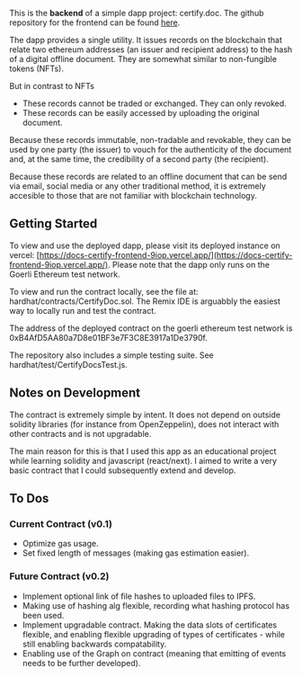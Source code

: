 This is the **backend** of a simple dapp project: certify.doc. The github repository for the frontend can be found [here](https://github.com/7Cedars/docs-certify-frontend.git).

The dapp provides a single utility. It issues records on the blockchain that relate two ethereum addresses (an issuer and recipient address) to the hash of a digital offline document. 
They are somewhat similar to non-fungible tokens (NFTs).

But in contrast to NFTs 
- These records cannot be traded or exchanged. They can only revoked. 
- These records can be easily accessed by uploading the original document. 

Because these records immutable, non-tradable and revokable, they can be used by one party (the issuer) to vouch for the authenticity of the document and, at the same time, the credibility of a second party (the recipient). 

Because these records are related to an offline document that can be send via email, social media or any other traditional method, it is extremely accesible to those that are not familiar with blockchain technology. 

## Getting Started
To view and use the deployed dapp, please visit its deployed instance on vercel: [https://docs-certify-frontend-9iop.vercel.app/](https://docs-certify-frontend-9iop.vercel.app/). Please note that the dapp only runs on the Goerli Ethereum test network.

To view and run the contract locally, see the file at: hardhat/contracts/CertifyDoc.sol. The Remix IDE is arguabbly the easiest way to locally run and test the contract. 

The address of the deployed contract on the goerli ethereum test network is 0xB4AfD5AA80a7D8e01BF3e7F3C8E3917a1De3790f. 

The repository also includes a simple testing suite. See hardhat/test/CertifyDocsTest.js.

## Notes on Development
The contract is extremely simple by intent. It does not depend on outside solidity libraries (for instance from OpenZeppelin), does not interact with other contracts and is not upgradable.  

The main reason for this is that I used this app as an educational project while learning solidity and javascript (react/next). I aimed to write a very basic contract that I could subsequently extend and develop. 

## To Dos 
### Current Contract (v0.1) 
- Optimize gas usage. 
- Set fixed length of messages (making gas estimation easier). 

### Future Contract (v0.2) 
- Implement optional link of file hashes to uploaded files to IPFS. 
- Making use of hashing alg flexible, recording what hashing protocol has been used. 
- Implement upgradable contract. Making the data slots of certificates flexible, and enabling flexible upgrading of types of certificates - while still enabling backwards compatability. 
- Enabling use of the Graph on contract (meaning that emitting of events needs to be further developed). 
